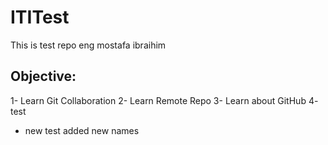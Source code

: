 # ITITest
This is test repo
eng mostafa ibraihim 
## Objective:
1- Learn Git Collaboration
2- Learn Remote Repo
3- Learn about GitHub
4- test 
- new test 
added new names 
